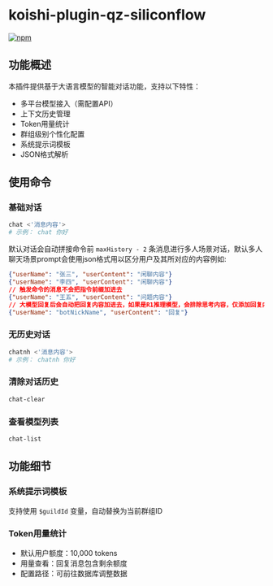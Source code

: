 # koishi-plugin-qz-siliconflow

[![npm](https://img.shields.io/npm/v/@quanhuzeyu/koishi-plugin-qz-siliconflow?style=flat-square)](https://www.npmjs.com/package/@quanhuzeyu/koishi-plugin-qz-siliconflow)

## 功能概述

本插件提供基于大语言模型的智能对话功能，支持以下特性：

- 多平台模型接入（需配置API）
- 上下文历史管理
- Token用量统计
- 群组级别个性化配置
- 系统提示词模板
- JSON格式解析

## 使用命令

### 基础对话

```bash
chat <'消息内容'>
# 示例： chat 你好
```

默认对话会自动拼接命令前 `maxHistory - 2` 条消息进行多人场景对话，默认多人聊天场景prompt会使用json格式用以区分用户及其所对应的内容例如:

```json
{"userName": "张三", "userContent": "闲聊内容"}
{"userName": "李四", "userContent": "闲聊内容"}
// 触发命令的消息不会把指令前缀加进去
{"userName": "王五", "userContent": "问题内容"}
// 大模型回复后会自动把回复内容加进去，如果是R1推理模型，会排除思考内容，仅添加回复内容
{"userName": "botNickName", "userContent": "回复"}
```

### 无历史对话

```bash
chatnh <'消息内容'>
# 示例： chatnh 你好
```

### 清除对话历史

```bash
chat-clear
```

### 查看模型列表

```bash
chat-list
```

## 功能细节

### 系统提示词模板

支持使用 `$guildId` 变量，自动替换为当前群组ID

### Token用量统计

- 默认用户额度：10,000 tokens
- 用量查看：回复消息包含剩余额度
- 配置路径：可前往数据库调整数据
